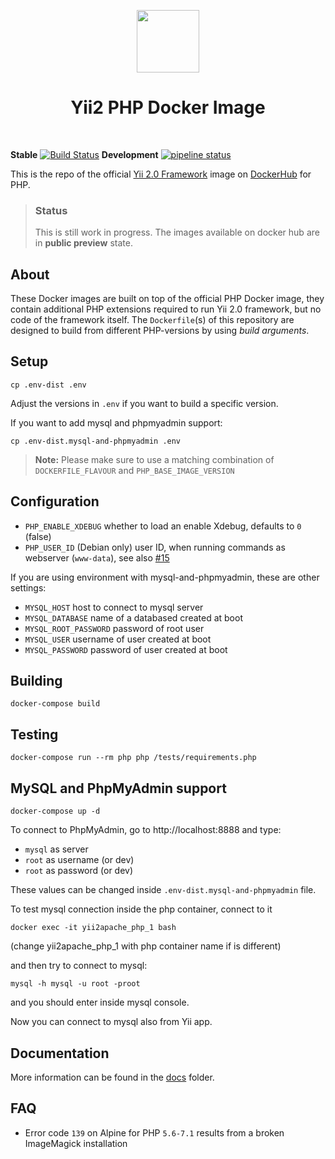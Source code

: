 <p align="center">
    <a href="https://www.docker.com/" target="_blank">
        <img src="https://www.docker.com/sites/default/files/mono_vertical_large.png" height="100px">
    </a>
    <h1 align="center">Yii2 PHP Docker Image</h1>
    <br>
</p>

**Stable**
[![Build Status](https://travis-ci.org/yiisoft/yii2-docker.svg?branch=master)](https://travis-ci.org/yiisoft/yii2-docker)
**Development**
[![pipeline status](https://gitlab.com/yiisoft/yii2-docker/badges/master/pipeline.svg)](https://gitlab.com/yiisoft/yii2-docker/commits/master)


This is the repo of the official [Yii 2.0 Framework](http://www.yiiframework.com/) image on [DockerHub](https://hub.docker.com/r/yiisoftware/yii2-php/) for PHP.

> ### Status
> This is still work in progress. The images available on docker hub are in **public preview** state.

## About

These Docker images are built on top of the official PHP Docker image, they contain additional PHP extensions required to run Yii 2.0 framework, but no code of the framework itself.
The `Dockerfile`(s) of this repository are designed to build from different PHP-versions by using *build arguments*.



## Setup

    cp .env-dist .env

Adjust the versions in `.env` if you want to build a specific version.

If you want to add mysql and phpmyadmin support:

    cp .env-dist.mysql-and-phpmyadmin .env


> **Note:** Please make sure to use a matching combination of `DOCKERFILE_FLAVOUR` and `PHP_BASE_IMAGE_VERSION`


## Configuration

- `PHP_ENABLE_XDEBUG` whether to load an enable Xdebug, defaults to `0` (false)
- `PHP_USER_ID` (Debian only) user ID, when running commands as webserver (`www-data`), see also [#15](https://github.com/yiisoft/yii2-docker/issues/15)


If you are using environment with mysql-and-phpmyadmin, these are other settings:

- `MYSQL_HOST` host to connect to mysql server
- `MYSQL_DATABASE` name of a databased created at boot
- `MYSQL_ROOT_PASSWORD` password of root user
- `MYSQL_USER` username of user created at boot
- `MYSQL_PASSWORD` password of user created at boot

## Building

    docker-compose build


## Testing

    docker-compose run --rm php php /tests/requirements.php

## MySQL and PhpMyAdmin support

    docker-compose up -d

To connect to PhpMyAdmin, go to http://localhost:8888 and type:

- `mysql` as server
- `root` as username (or dev)
- `root` as password (or dev)

These values can be changed inside `.env-dist.mysql-and-phpmyadmin` file.

To test mysql connection inside the php container, connect to it

    docker exec -it yii2apache_php_1 bash

(change yii2apache_php_1 with php container name if is different)

and then try to connect to mysql:

    mysql -h mysql -u root -proot

and you should enter inside mysql console.

Now you can connect to mysql also from Yii app.

## Documentation

More information can be found in the [docs](/docs) folder.


## FAQ

- Error code `139` on Alpine for PHP `5.6-7.1` results from a broken ImageMagick installation         
